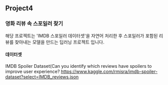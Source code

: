 ## Project4

### 영화 리뷰 속 스포일러 찾기

해당 프로젝트는 'IMDB 스포일러 데이터셋'을 자연어 처리한 후 스포일러가 포함된 리뷰를 찾아내는 모델을 만드는 딥러닝 프로젝트 입니다. 


#### 데이터셋
IMDB Spoiler Dataset(Can you identify which reviews have spoilers to improve user experience?
https://www.kaggle.com/rmisra/imdb-spoiler-dataset?select=IMDB_reviews.json
